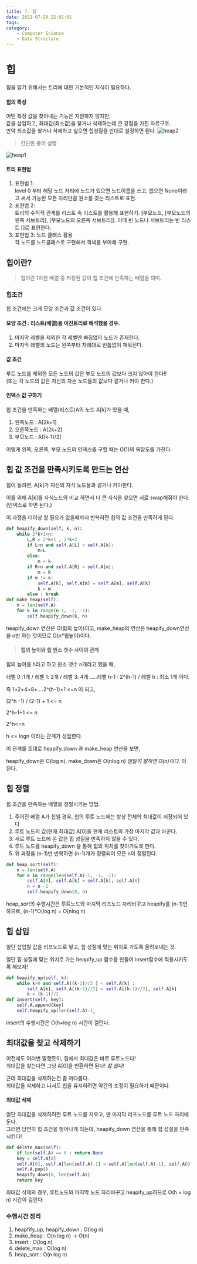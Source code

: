 ```yaml
---
title: 7. 힙
date: 2021-07-28 22:02:01
tags:
category:
    - Computer Science
    - Data Structure
---
```

# 힙

힙을 알기 위해서는 트리에 대한 기본적인 지식이 필요하다.

#### 힙의 특성

어떤 특정 값을 찾아내는 기능은 지원하지 않지만,  
값을 삽입하고, 최대값(최소값)을 찾거나 삭제하는데 큰 강점을 가진 자료구조.  
만약 최소값을 찾거나 삭제하고 싶으면 힙성질을 반대로 설정하면 된다.
![heap2](/img/ds/heap2.png)

> 간단한 용어 설명

![heap1](/img/ds/heap1.png)

#### 트리 표현법

1.  표현법 1:  
    level 0 부터 해당 노드 자리에 노드가 있으면 노드이름을 쓰고, 없으면 None이라고 써서 가능한 모든 자리만큼 원소를 갖는 리스트로 표현.
2.  표현법 2:  
    트리의 수직적 관계를 리스트 속 리스트를 활용해 표현하기. \[부모노드, \[부모노드의 왼쪽 서브트리\], \[부모노드의 오른쪽 서브트리\]\]. 이때 빈 노드나 서브트리는 빈 리스트 \[\]로 표현한다.
3.  표현법 3: 노드 클래스 활용  
    각 노드를 노드클래스로 구현해서 객체를 부여해 구현.

## 힙이란?

> 힙이란 1차원 배열 중 저장된 값이 힙 조건에 만족하는 배열을 의미.

### 힙조건

힙 조건에는 크게 모양 조건과 값 조건이 있다.

#### 모양 조건 : 리스트(배열)을 이진트리로 해석했을 경우.

1.  마지막 레벨을 제외한 각 레벨엔 빠짐없이 노드가 존재한다.
2.  마지막 레벨의 노드는 왼쪽부터 차례대로 빈틈없이 채워진다.

#### 값 조건

루트 노드를 제외한 모든 노드의 값은 부모 노드의 값보다 크지 않아야 한다!!  
(또는 각 노드의 값은 자신의 자손 노드들의 값보다 같거나 커야 한다.)

#### 인덱스 값 구하기

힙 조건을 만족하는 배열(리스트)A의 노드 A\[k\]가 있을 때,

1.  왼쪽노드 : A\[2k+1\]
2.  오른쪽노드 : A\[2k+2\]
3.  부모노드 : A\[(k-1)/2\]

이렇게 왼쪽, 오른쪽, 부모 노드의 인덱스를 구할 때는 O(1)의 복잡도를 가진다.

## 힙 값 조건을 만족시키도록 만드는 연산

힙이 될려면, A\[k\]가 자신의 자식 노드들과 같거나 커야한다.

이를 위해 A\[k\]를 자식노드와 비교 하면서 더 큰 자식을 찾으면 서로 swap해줘야 한다.(인덱스로 하면 된다.)

이 과정을 더이상 할 필요가 없을때까지 반복하면 힙의 값 조건을 만족하게 된다.

```python
def heapify_down(self, k, n):
    while 2*k+1<n:
        L,R = 2*k+1 , 2*k+2
        if L<n and self.A[L] > self.A[k]:
            m=L
        else:
            m = k
        if R<n and self.A[R] > self.A[m]:
            m = R
        if m != k:
            self.A[k], self.A[m] = self.A[m], self.A[k]
            k = m
        else : break
def make_heap(self):
    n = len(self.A)
    for k in range(n-1, -1, -1):
        self.heapify_down(k, n)
```

heapify\_down 연산은 O(힙의 높이)이고, make\_heap의 연산은 heapify\_down연산을 n번 하는 것이므로 O(n\*힙높이)이다.

> #### 힙의 높이와 힙 원소 갯수 사이의 관계

힙의 높이를 h라고 하고 원소 갯수 n개라고 했을 때,

레벨 0 :1개 / 레벨 1: 2개 / 레벨 3: 4개 .....레벨 h-1 : 2^(h-1) / 레벨 h : 최소 1개 이다.

즉 1+2+4+8+....2^(h-1)+1 <=n 이 되고,

(2^h -1) / (2-1) + 1 <= n

2^h-1+1 <= n

2^h<=n

h <= logn 이라는 관계가 성립한다.

이 관계를 토대로 heapify\_down 과 make\_heap 연산을 보면,

heapify\_down은 O(log n), make\_down은 O(nlog n) _엄밀히 말하면 O(n)이다._ 이 된다.

## 힙 정렬

힙 조건을 만족하는 배열을 정렬시키는 방법.

1.  주어진 배열 A가 힙일 경우, 힙의 루트 노드에는 항상 전체의 최대값이 저장되어 있다
2.  루트 노드의 값(현재 최대값) A\[0\]을 현재 리스트의 가장 마지막 값과 바꾼다.
3.  새로 루트 노드에 온 값은 힙 성질을 만족하지 않을 수 있다.
4.  루트 노드를 heapify\_down 을 통해 힙의 위치를 찾아가도록 한다.
5.  위 과정을 (n-1)번 반복하면 (n-1)개가 정렬되어 모든 n이 정렬된다.

```python
def heap_sort(self):
    n = len(self.A)
    for k in range(len(self.A)-1, -1, -1):
        self.A[0], self.A[k] = self.A[k], self.A[0]
        n = n -1
        self.heapify_down(0, n)
```

heap\_sort의 수행시간은 루트노드와 마지막 리프노드 자리바꾸고 heapify를 (n-1)번 하므로, (n-1)\*O(log n) = O(nlog n)

## 힙 삽입

일단 삽입할 값을 리프노드로 넣고, 힙 성질에 맞는 위치로 가도록 올려보내는 것.

일단 힙 성질에 맞는 위치로 가는 heapify\_up 함수를 만들어 insert함수에 적용시키도록 해보자!

```python
def heapify_up(self, k):
    while k>0 and self.A[(k-1)//2 ] < self.A[k] :
        self.A[k], self.A[(k-1)//2] = self.A[(k-1)//2], self.A[k]
        k = (k-1)//2
def insert(self, key):
    self.A,append(key)
    self.heapify_up(len(self.A)-1_
```

insert의 수행시간은 O(h=log n) 시간이 걸린다.

## 최대값을 찾고 삭제하기

이전에도 여러번 말했듯이, 힙에서 최대값은 바로 루트노드다!  
최대값을 찾는다면 그냥 A\[0\]을 반환하면 된다! _참 쉽다!_

근데 최대값을 삭제하는건 좀 까다롭다.  
최대값을 삭제하고 나서도 힙을 유지하려면 약간의 조정이 필요하기 때문이다.

#### 최대값 삭제

일단 최대값을 삭제하려면 루트 노드를 지우고, 맨 마지막 리프노드를 루트 노드 자리에 둔다.  
그러면 당연히 힙 조건을 벗어나게 되는데, heapify\_down 연산을 통해 힙 성질을 만족시킨다!

```python
def delete_max(self):
    if len(self.A) == 0 : return None
    key = self.A[0]
    self.A[0], self.A[len(self.A)-1] = self.A[len(self.A)-1], self.A[0]
    self.A.pop()
    heapify_down(0, len(self.A))
    return key
```

최대값 삭제의 경우, 루트노드와 마지막 노드 자리바꾸고 heapify\_up하므로 O(h = log n) 시간이 걸린다.

### 수행시간 정리

1.  heapfify\_up, heapify\_down : O(log n)
2.  make\_heap : O(n log n) -> O(n)
3.  insert : O(log n)
4.  delete\_max : O(log n)
5.  heap\_sort : O(n log n)